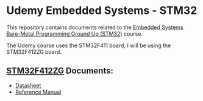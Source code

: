 # Udemy Embedded Systems - STM32
This repository contains documents related to the [Embedded Systems Bare-Metal Programming Ground Up (STM32)](https://www.udemy.com/course/embedded-systems-bare-metal-programming/) course.

The Udemy course uses the STM32F411 board, I will be using the STM32F412ZG board.

## [STM32F412ZG](https://www.st.com/en/microcontrollers-microprocessors/stm32f412zg.html#) Documents:
- [Datasheet](https://www.st.com/resource/en/datasheet/stm32f412zg.pdf)
- [Reference Manual](https://www.st.com/resource/en/reference_manual/rm0402-stm32f412-advanced-armbased-32bit-mcus-stmicroelectronics.pdf)
